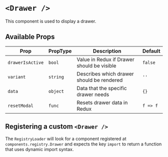 # `<Drawer />`

This component is used to display a drawer.

## Available Props

| Prop             | PropType | Description                                | Default  |
| ---------------- | -------- | ------------------------------------------ | -------- |
| `drawerIsActive` | `bool`   | Value in Redux if Drawer should be visible | `false`  |
| `variant`        | `string` | Describes which drawer should be rendered  | `''`     |
| `data`           | `object` | Data that the specific drawer needs        | `{}`     |
| `resetModal`     | `func`   | Resets drawer data in Redux                | `f => f` |

## Registering a custom `<Drawer />`

The `RegistryLoader` will look for a component registered at `components.registry.Drawer` and expects the key `import` to return a function that uses dynamic import syntax.
